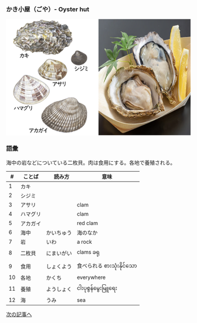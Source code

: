 ### かき小屋（ごや）- Oyster hut

<div style="display:flex;">   
    <img src="2024_image/image.png" alt="Image 2" style="width:50%;">
    <img src="2024_image/kaki.png" alt="Image 1" style="width:50%;">
</div>

### 語彙

海中の岩などについている二枚貝。肉は食用にする。各地で養殖される。

|#| ことば |　読み方  | 意味 |
|-| ----- | ------- | ---- |
|1| カキ　 |
|2| シジミ　 |
|3| アサリ  | 　 |clam |
|4| ハマグリ | 　 |clam |
|5| アカガイ| 　 |red clam |
|6| 海中 | かいちゅう|海のなか|
|7| 岩　| いわ| a rock |
|8| 二枚貝 | にまいがい | clams ခရု |
|9| 食用 | しょくよう | 食べられる စားသုံးနိုင်သော|
|10| 各地 | かくち  |everywhere|
|11| 養殖 | ようしょく | ငါးပုစွန်မွေးမြူရေး|
|12| 海 | うみ | sea |

[次の記事へ](tatsu.md)

